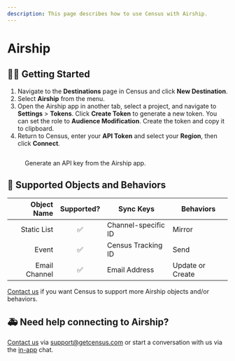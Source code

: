 ```yaml
---
description: This page describes how to use Census with Airship.
---
```


# Airship

## 🏃‍♀️ Getting Started

1. Navigate to the **Destinations** page in Census and click **New Destination**.
2. Select **Airship** from the menu.
3. Open the Airship app in another tab, select a project, and navigate to **Settings** > **Tokens**. Click **Create Token** to generate a new token. You can set the role to **Audience Modification**. Create the token and copy it to clipboard.
4. Return to Census, enter your **API Token** and select your **Region**, then click **Connect**.

<figure><img src="../.gitbook/assets/airship.png" alt=""><figcaption><p>Generate an API key from the Airship app.</p></figcaption></figure>

## 🔀 Supported Objects and Behaviors <a href="#supported-objects-and-sync-behaviors" id="supported-objects-and-sync-behaviors"></a>

| **Object Name** | **Supported?** | **Sync Keys**  | **Behaviors**    |
|----------------:| :------------: | ---------------- |------------------|
|     Static List | ✅ | Channel-specific ID | Mirror           |
|           Event | ✅ | Census Tracking ID | Send             |
|   Email Channel | ✅ | Email Address | Update or Create |

[Contact us](mailto:support@getcensus.com) if you want Census to support more Airship objects and/or behaviors.

## 🚑 Need help connecting to Airship?

[Contact us](mailto:support@getcensus.com) via support@getcensus.com or start a conversation with us via the [in-app](https://app.getcensus.com) chat.
